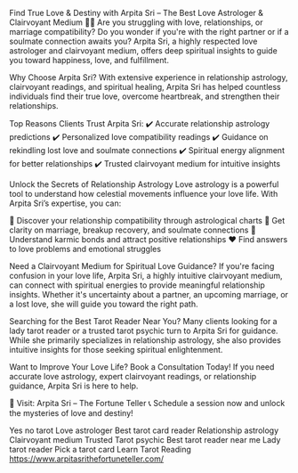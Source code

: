 Find True Love & Destiny with Arpita Sri – The Best Love Astrologer & Clairvoyant Medium 🔮💖
Are you struggling with love, relationships, or marriage compatibility? Do you wonder if you're with the right partner or if a soulmate connection awaits you? Arpita Sri, a highly respected love astrologer and clairvoyant medium, offers deep spiritual insights to guide you toward happiness, love, and fulfillment.

Why Choose Arpita Sri?
With extensive experience in relationship astrology, clairvoyant readings, and spiritual healing, Arpita Sri has helped countless individuals find their true love, overcome heartbreak, and strengthen their relationships.

Top Reasons Clients Trust Arpita Sri:
✔️ Accurate relationship astrology predictions
✔️ Personalized love compatibility readings
✔️ Guidance on rekindling lost love and soulmate connections
✔️ Spiritual energy alignment for better relationships
✔️ Trusted clairvoyant medium for intuitive insights

Unlock the Secrets of Relationship Astrology
Love astrology is a powerful tool to understand how celestial movements influence your love life. With Arpita Sri’s expertise, you can:

💑 Discover your relationship compatibility through astrological charts
🌟 Get clarity on marriage, breakup recovery, and soulmate connections
🔮 Understand karmic bonds and attract positive relationships
❤️ Find answers to love problems and emotional struggles

Need a Clairvoyant Medium for Spiritual Love Guidance?
If you're facing confusion in your love life, Arpita Sri, a highly intuitive clairvoyant medium, can connect with spiritual energies to provide meaningful relationship insights. Whether it's uncertainty about a partner, an upcoming marriage, or a lost love, she will guide you toward the right path.

Searching for the Best Tarot Reader Near You?
Many clients looking for a lady tarot reader or a trusted tarot psychic turn to Arpita Sri for guidance. While she primarily specializes in relationship astrology, she also provides intuitive insights for those seeking spiritual enlightenment.

Want to Improve Your Love Life? Book a Consultation Today!
If you need accurate love astrology, expert clairvoyant readings, or relationship guidance, Arpita Sri is here to help.

📍 Visit: Arpita Sri – The Fortune Teller
📞 Schedule a session now and unlock the mysteries of love and destiny!

Yes no tarot
Love astrologer
Best tarot card reader
Relationship astrology
Clairvoyant medium
Trusted Tarot psychic
Best tarot reader near me
Lady tarot reader
Pick a tarot card
Learn Tarot Reading
https://www.arpitasrithefortuneteller.com/
